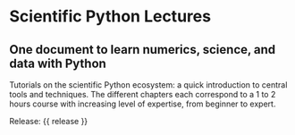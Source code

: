 # Scientific Python Lectures

## One document to learn numerics, science, and data with Python

<!---
:::{sidebar} Download
{{ pdf-icon }} [PDF, 2 pages per side](./_downloads/ScientificPythonLectures.pdf)

{{ pdf-icon }} [PDF, 1 page per side](./_downloads/ScientificPythonLectures-simple.pdf)

{{ github-icon }} [Source code (github)](https://github.com/scipy-lectures/scientific-python-lectures)
-->

Tutorials on the scientific Python ecosystem: a quick introduction to
central tools and techniques. The different chapters each correspond
to a 1 to 2 hours course with increasing level of expertise, from
beginner to expert.

Release: {{ release }}
